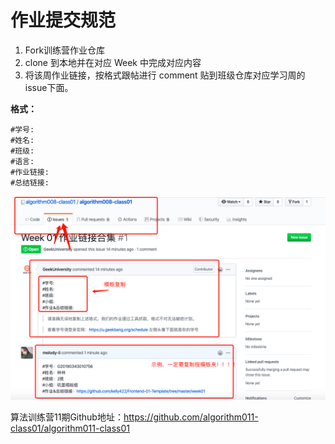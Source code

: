 # 作业提交规范

1. Fork训练营作业仓库 
2. clone 到本地并在对应 Week 中完成对应内容
3. 将该周作业链接，按格式跟帖进行 comment 贴到班级仓库对应学习周的issue下面。

**格式：**
```
#学号:
#姓名:
#班级:
#语言:
#作业链接:
#总结链接:
```

![homework_issue_commit_demo](./images/homework_issue_commit_demo.png)

算法训练营11期Github地址：https://github.com/algorithm011-class01/algorithm011-class01